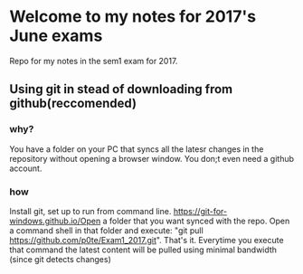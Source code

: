 # Welcome to my notes for 2017's June exams


Repo for my notes in the sem1 exam for 2017. 

## Using git in stead of downloading from  github(reccomended)
### why?
You have a folder on your PC that syncs all the latesr changes in the repository
without opening a browser window. You don;t even need a github account.
### how
Install git, set up to run from command line. https://git-for-windows.github.io/Open a folder that you want synced with the repo.
Open a command shell in that folder and execute: "git pull https://github.com/p0te/Exam1_2017.git". That's it. Everytime you execute that command the latest content will be pulled using minimal bandwidth (since git detects changes)
